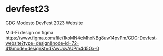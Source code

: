 # devfest23
GDG Modesto DevFest 2023 Website


Mid-Fi design on figma
https://www.figma.com/file/1koMN4cMhoNBg8uw14pvPm/GDG-Devfest-website?type=design&node-id=72-41&mode=design&t=d7AwUxvAUPm4d5Ox-0 
